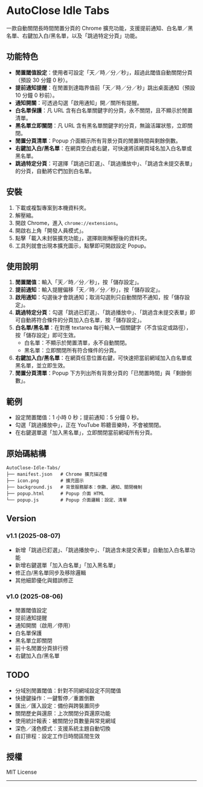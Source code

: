 # AutoClose Idle Tabs

一款自動關閉長時間閒置分頁的 Chrome 擴充功能，支援提前通知、白名單／黑名單、右鍵加入白/黑名單，以及「跳過特定分頁」功能。

## 功能特色

- **閒置閾值設定**：使用者可設定「天／時／分／秒」，超過此閾值自動關閉分頁（預設 30 分鐘 0 秒）。  
- **提前通知提醒**：在閒置到達臨界值前「天／時／分／秒」跳出桌面通知（預設 10 分鐘 0 秒前）。  
- **通知開關**：可透過勾選「啟用通知」開／關所有提醒。  
- **白名單保護**：凡 URL 含有白名單關鍵字的分頁，永不關閉，且不顯示於閒置清單。  
- **黑名單立即關閉**：凡 URL 含有黑名單關鍵字的分頁，無論活躍狀態，立即關閉。  
- **閒置分頁清單**：Popup 介面顯示所有背景分頁的閒置時間與剩餘倒數。  
- **右鍵加入白/黑名單**：在網頁空白處右鍵，可快速將該網頁域名加入白名單或黑名單。  
- **跳過特定分頁**：可選擇「跳過已釘選」、「跳過播放中」、「跳過含未提交表單」的分頁，自動將它們加到白名單。

## 安裝

1. 下載或複製專案到本機資料夾。  
2. 解壓縮。  
3. 開啟 Chrome，進入 `chrome://extensions`。  
4. 開啟右上角「開發人員模式」。  
5. 點擊「載入未封裝擴充功能」，選擇剛剛解壓後的資料夾。  
6. 工具列就會出現本擴充圖示，點擊即可開啟設定 Popup。

## 使用說明

1. **閒置閾值**：輸入「天／時／分／秒」，按「儲存設定」。  
2. **提前通知**：輸入提醒偏移「天／時／分／秒」，按「儲存設定」。  
3. **啟用通知**：勾選後才會跳通知；取消勾選則只自動關閉不通知，按「儲存設定」。  
4. **跳過特定分頁**：勾選「跳過已釘選」、「跳過播放中」、「跳過含未提交表單」即可自動將符合條件的分頁加入白名單，按「儲存設定」。  
5. **白名單/黑名單**：在對應 textarea 每行輸入一個關鍵字（不含協定或路徑），按「儲存設定」即可生效。  
   - 白名單：不顯示於閒置清單，永不自動關閉。  
   - 黑名單：立即關閉所有符合條件的分頁。  
6. **右鍵加入白/黑名單**：在網頁任意位置右鍵，可快速把當前網域加入白名單或黑名單，並立即生效。  
7. **閒置分頁清單**：Popup 下方列出所有背景分頁的「已閒置時間」與「剩餘倒數」。

## 範例

- 設定閒置閾值：1 小時 0 秒；提前通知：5 分鐘 0 秒。  
- 勾選「跳過播放中」，正在 YouTube 聆聽音樂時，不會被關閉。  
- 在右鍵選單選「加入黑名單」，立即關閉當前網域所有分頁。

## 原始碼結構

```plaintext
AutoClose-Idle-Tabs/
├── manifest.json   # Chrome 擴充描述檔
├── icon.png        # 擴充圖示
├── background.js   # 背景服務腳本：倒數、通知、關閉機制
├── popup.html      # Popup 介面 HTML
└── popup.js        # Popup 介面邏輯：設定、清單
````

## Version

### v1.1 (2025-08-07)
* 新增「跳過已釘選」、「跳過播放中」、「跳過含未提交表單」自動加入白名單功能
* 新增右鍵選單「加入白名單」「加入黑名單」
* 修正白/黑名單同步及移除邏輯
* 其他細節優化與錯誤修正

### v1.0 (2025-08-06)
* 閒置閾值設定  
* 提前通知提醒  
* 通知開關（啟用／停用）  
* 白名單保護  
* 黑名單立即關閉  
* 前十名閒置分頁排行榜
* 右鍵加入白/黑名單

## TODO

* 分域別閒置閾值：針對不同網域設定不同閾值
* 快捷鍵操作：一鍵暫停／重置倒數
* 匯出／匯入設定：備份與跨裝置同步
* 關閉歷史與還原：上次關閉分頁還原功能
* 使用統計報表：被關閉分頁數量與常見網域
* 深色／淺色模式：支援系統主題自動切換
* 自訂排程：設定工作日時間區間生效

## 授權

MIT License

---
